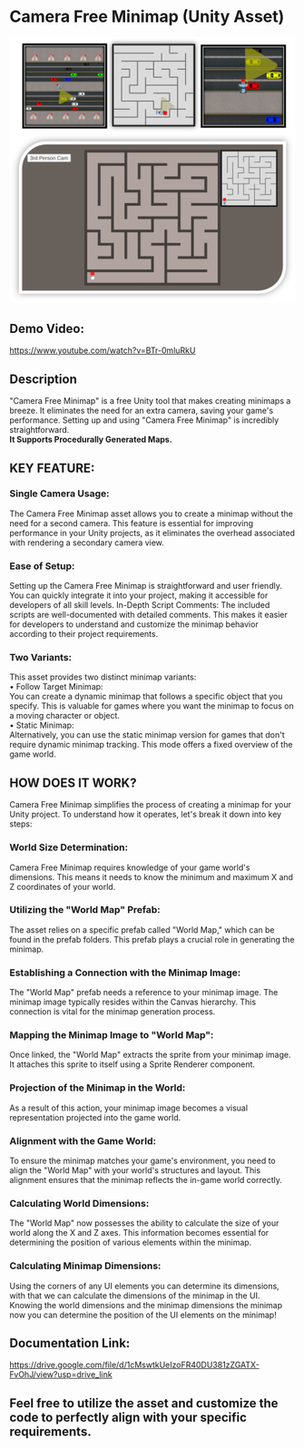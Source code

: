 # Camera Free Minimap (Unity Asset)
![alt text](https://github.com/RayanYousef/Camera-Free-Minimap/blob/main/Misc/Camera%20Free%20Minimap%20.png?raw=true)
<br/>
## Demo Video:
https://www.youtube.com/watch?v=BTr-0mluRkU
<br/>

## Description
"Camera Free Minimap" is a free Unity tool that makes creating minimaps a breeze. It eliminates the need for an extra camera, saving your game's performance. Setting up and using "Camera Free Minimap" is incredibly straightforward.<br/>
**It Supports Procedurally Generated Maps.**

## KEY FEATURE:
### Single Camera Usage: 
The Camera Free Minimap asset allows you to create a 
minimap without the need for a second camera. This feature is essential for 
improving performance in your Unity projects, as it eliminates the overhead 
associated with rendering a secondary camera view.
### Ease of Setup: 
Setting up the Camera Free Minimap is straightforward and user friendly. You can quickly integrate it into your project, making it accessible for 
developers of all skill levels.
In-Depth Script Comments: The included scripts are well-documented with 
detailed comments. This makes it easier for developers to understand and 
customize the minimap behavior according to their project requirements.
### Two Variants: 
This asset provides two distinct minimap variants:
<br/>• Follow Target Minimap:<br/> You can create a dynamic minimap that follows a 
specific object that you specify. This is valuable for games where you want 
the minimap to focus on a moving character or object.
<br/>• Static Minimap:<br/> Alternatively, you can use the static minimap version for 
games that don't require dynamic minimap tracking. This mode offers a 
fixed overview of the game world.

## HOW DOES IT WORK?
Camera Free Minimap simplifies the process of creating a minimap for your Unity 
project. To understand how it operates, let's break it down into key steps:
### World Size Determination: 
Camera Free Minimap requires knowledge of your 
game world's dimensions. This means it needs to know the minimum and 
maximum X and Z coordinates of your world.
### Utilizing the "World Map" Prefab: 
The asset relies on a specific prefab called 
"World Map," which can be found in the prefab folders. This prefab plays a crucial 
role in generating the minimap.
### Establishing a Connection with the Minimap Image: 
The "World Map" prefab 
needs a reference to your minimap image. The minimap image typically resides 
within the Canvas hierarchy. This connection is vital for the minimap generation 
process.
### Mapping the Minimap Image to "World Map": 
Once linked, the "World Map" 
extracts the sprite from your minimap image. It attaches this sprite to itself using 
a Sprite Renderer component.
### Projection of the Minimap in the World: 
As a result of this action, your minimap 
image becomes a visual representation projected into the game world.
### Alignment with the Game World: 
To ensure the minimap matches your game's 
environment, you need to align the "World Map" with your world's structures and 
layout. This alignment ensures that the minimap reflects the in-game world 
correctly.
### Calculating World Dimensions: 
The "World Map" now possesses the ability to 
calculate the size of your world along the X and Z axes. This information becomes 
essential for determining the position of various elements within the minimap.
### Calculating Minimap Dimensions: 
Using the corners of any UI elements you can determine its dimensions, with that we can calculate the dimensions of the minimap in the UI.<br/>
Knowing the world dimensions and the minimap dimensions the minimap now you can determine the position of the UI elements on the minimap!

## Documentation Link:
https://drive.google.com/file/d/1cMswtkUeIzoFR40DU381zZGATX-FvOhJ/view?usp=drive_link

## Feel free to utilize the asset and customize the code to perfectly align with your specific requirements.
